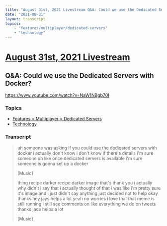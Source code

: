 ```yaml
---
title: "August 31st, 2021 Livestream Q&A: Could we use the Dedicated Servers with Docker?"
date: "2021-08-31"
layout: transcript
topics:
    - "features/multiplayer/dedicated-servers"
    - "technology"
---
```

# [August 31st, 2021 Livestream](../2021-08-31.md)
## Q&A: Could we use the Dedicated Servers with Docker?
https://www.youtube.com/watch?v=NaW1NBgb70I

### Topics
* [Features > Multiplayer > Dedicated Servers](../topics/features/multiplayer/dedicated-servers.md)
* [Technology](../topics/technology.md)

### Transcript

> uh someone was asking if you could use the dedicated servers with docker i actually don't know i don't know if there's details i'm sure someone uh like once dedicated servers is available i'm sure someone is gonna set up a docker
>
> [Music]
>
> thing recipe darker recipe darker image that's thank you i actually why didn't i say that i actually thought of that i was like i'm pretty sure it's image and i just didn't say anything just decided not to help okay thanks hey jays helps a lot yeah no worries i love that that meme is still running i still see comments on like everything we do on tweets thanks jace helps a lot
>
> [Music]
